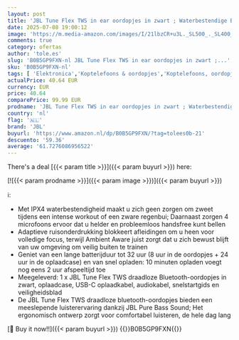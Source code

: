 ```yaml
---
layout: post
title: 'JBL Tune Flex TWS in ear oordopjes in zwart ; Waterbestendige Bluetooth-oordopjes met ruisonderdrukking en 32 uur batterijduur'
date: 2025-07-08 19:00:12
image: 'https://m.media-amazon.com/images/I/21lbzCR+u3L._SL500_._SL400_.jpg'
comments: true
category: ofertas
author: 'tole.es'
slug: 'B0B5GP9FXN-nl JBL Tune Flex TWS in ear oordopjes in zwart ;...'
sku: 'B0B5GP9FXN-nl'
tags: [ 'Elektronica','Koptelefoons & oordopjes','Koptelefoons, oordopjes & accessoires','Oordopjes','jbl','🇳🇱', ]
actualPrice: 40.64 EUR
currency: EUR
price: 40.64
comparePrice: 99.99 EUR
prodname: 'JBL Tune Flex TWS in ear oordopjes in zwart ; Waterbestendige Bluetooth-oordopjes met ruisonderdrukking en 32 uur batterijduur'
country: 'nl'
flag: '🇳🇱'
brand: 'JBL'
buyurl: 'https://www.amazon.nl/dp/B0B5GP9FXN/?tag=tolees0b-21'
descuento: '59.36'
average: '61.7276086956522'
---
```


There's a deal [{{< param title >}}]({{< param buyurl >}})  here:

[![{{< param prodname >}}]({{< param image >}})]({{< param buyurl >}})

ℹ️:

- Met IPX4 waterbestendigheid maakt u zich geen zorgen om zweet tijdens een intense workout of een zware regenbui; Daarnaast zorgen 4 microfoons ervoor dat u helder en probleemloos handsfree kunt bellen
- Adaptieve ruisonderdrukking blokkeert afleidingen om u heen voor volledige focus, terwijl Ambient Aware juist zorgt dat u zich bewust blijft van uw omgeving om veilig buiten te trainen
- Geniet van een lange batterijduur tot 32 uur (8 uur in de oordopjes + 24 uur in de oplaadcase) en van snel opladen: 10 minuten opladen voegt nog eens 2 uur afspeeltijd toe
- Meegeleverd: 1 x JBL Tune Flex TWS draadloze Bluetooth-oordopjes in zwart, oplaadcase, USB-C oplaadkabel, audiokabel, snelstartgids en veiligheidsblad
- De JBL Tune Flex TWS draadloze bluetooth-oordopjes bieden een meeslepende luisterervaring dankzij JBL Pure Bass Sound; Het ergonomisch ontwerp zorgt voor comfortabel luisteren, de hele dag lang

[🛒 Buy it now!!]({{< param buyurl >}})
{{<world>}}B0B5GP9FXN{{</world>}}
